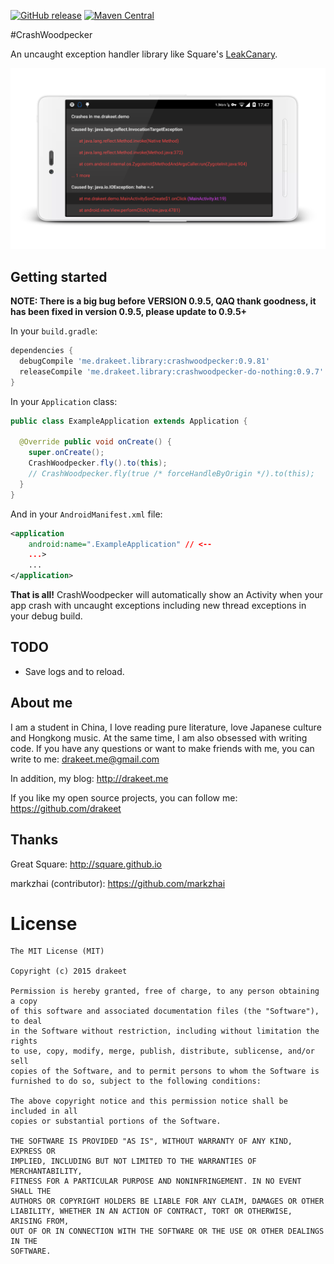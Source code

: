 [![GitHub release](https://img.shields.io/badge/sample%20apk-0.9.6-brightgreen.svg?style=flat)](https://github.com/drakeet/CrashWoodpecker/releases/download/0.9.6/LittleWood.apk) [![Maven Central](https://maven-badges.herokuapp.com/maven-central/me.drakeet.library/crashwoodpecker/badge.svg?style=flat)](https://maven-badges.herokuapp.com/maven-central/me.drakeet.library/crashwoodpecker)

#CrashWoodpecker

An uncaught exception handler library like Square's [LeakCanary](https://github.com/square/leakcanary).

![screenshot.png](art/s2.png)

## Getting started

**NOTE: There is a big bug before VERSION 0.9.5, QAQ thank goodness, it has been fixed in version 0.9.5, please update to 0.9.5+**

In your `build.gradle`:

```gradle
dependencies {
  debugCompile 'me.drakeet.library:crashwoodpecker:0.9.81'
  releaseCompile 'me.drakeet.library:crashwoodpecker-do-nothing:0.9.7'
}
```

In your `Application` class:

```java
public class ExampleApplication extends Application {

  @Override public void onCreate() {
    super.onCreate();
    CrashWoodpecker.fly().to(this);
    // CrashWoodpecker.fly(true /* forceHandleByOrigin */).to(this);
  }
}
```

And in your `AndroidManifest.xml` file:

```xml
<application
    android:name=".ExampleApplication" // <-- 
    ...>
    ...
</application>
```

**That is all!** CrashWoodpecker will automatically show an Activity when your app crash with uncaught exceptions including new thread exceptions in your debug build.

## TODO

* Save logs and to reload.

## About me

I am a student in China, I love reading pure literature, love Japanese culture and Hongkong music. At the same time, I am also obsessed with writing code. If you have any questions or want to make friends with me, you can write to me: drakeet.me@gmail.com

In addition, my blog: http://drakeet.me

If you like my open source projects, you can follow me: https://github.com/drakeet

## Thanks

Great Square: http://square.github.io

markzhai (contributor): https://github.com/markzhai

License
============

    The MIT License (MIT)

    Copyright (c) 2015 drakeet

    Permission is hereby granted, free of charge, to any person obtaining a copy
    of this software and associated documentation files (the "Software"), to deal
    in the Software without restriction, including without limitation the rights
    to use, copy, modify, merge, publish, distribute, sublicense, and/or sell
    copies of the Software, and to permit persons to whom the Software is
    furnished to do so, subject to the following conditions:

    The above copyright notice and this permission notice shall be included in all
    copies or substantial portions of the Software.

    THE SOFTWARE IS PROVIDED "AS IS", WITHOUT WARRANTY OF ANY KIND, EXPRESS OR
    IMPLIED, INCLUDING BUT NOT LIMITED TO THE WARRANTIES OF MERCHANTABILITY,
    FITNESS FOR A PARTICULAR PURPOSE AND NONINFRINGEMENT. IN NO EVENT SHALL THE
    AUTHORS OR COPYRIGHT HOLDERS BE LIABLE FOR ANY CLAIM, DAMAGES OR OTHER
    LIABILITY, WHETHER IN AN ACTION OF CONTRACT, TORT OR OTHERWISE, ARISING FROM,
    OUT OF OR IN CONNECTION WITH THE SOFTWARE OR THE USE OR OTHER DEALINGS IN THE
    SOFTWARE.
